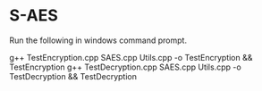 # S-AES

Run the following in windows command prompt.

g++ TestEncryption.cpp SAES.cpp Utils.cpp -o TestEncryption && TestEncryption
g++ TestDecryption.cpp SAES.cpp Utils.cpp -o TestDecryption && TestDecryption
